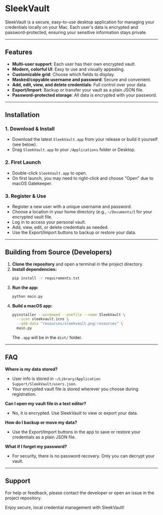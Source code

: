 # SleekVault

SleekVault is a secure, easy-to-use desktop application for managing your credentials locally on your Mac. Each user's data is encrypted and password-protected, ensuring your sensitive information stays private.

---

## Features
- **Multi-user support**: Each user has their own encrypted vault.
- **Modern, colorful UI**: Easy to use and visually appealing.
- **Customizable grid**: Choose which fields to display.
- **Masked/copyable username and password**: Secure and convenient.
- **Add, edit, view, and delete credentials**: Full control over your data.
- **Export/Import**: Backup or transfer your vault as a plain JSON file.
- **Password-protected storage**: All data is encrypted with your password.

---

## Installation

### 1. Download & Install
- Download the latest `SleekVault.app` from your release or build it yourself (see below).
- Drag `SleekVault.app` to your `/Applications` folder or Desktop.

### 2. First Launch
- Double-click `SleekVault.app` to open.
- On first launch, you may need to right-click and choose "Open" due to macOS Gatekeeper.

### 3. Register & Use
- Register a new user with a unique username and password.
- Choose a location in your home directory (e.g., `~/Documents/`) for your encrypted vault file.
- Log in to access your personal vault.
- Add, view, edit, or delete credentials as needed.
- Use the Export/Import buttons to backup or restore your data.

---

## Building from Source (Developers)

1. **Clone the repository** and open a terminal in the project directory.
2. **Install dependencies:**
   ```sh
   pip install -r requirements.txt
   ```
3. **Run the app:**
   ```sh
   python main.py
   ```
4. **Build a macOS app:**
   ```sh
   pyinstaller --windowed --onefile --name SleekVault \
     --icon sleekvault.icns \
     --add-data "resources/sleekvault.png:resources" \
     main.py
   ```
   The `.app` will be in the `dist/` folder.

---

## FAQ

**Where is my data stored?**
- User info is stored in `~/Library/Application Support/SleekVault/users.json`.
- Your encrypted vault file is stored wherever you choose during registration.

**Can I open my vault file in a text editor?**
- No, it is encrypted. Use SleekVault to view or export your data.

**How do I backup or move my data?**
- Use the Export/Import buttons in the app to save or restore your credentials as a plain JSON file.

**What if I forget my password?**
- For security, there is no password recovery. Only you can decrypt your vault.

---

## Support
For help or feedback, please contact the developer or open an issue in the project repository.

Enjoy secure, local credential management with SleekVault!
